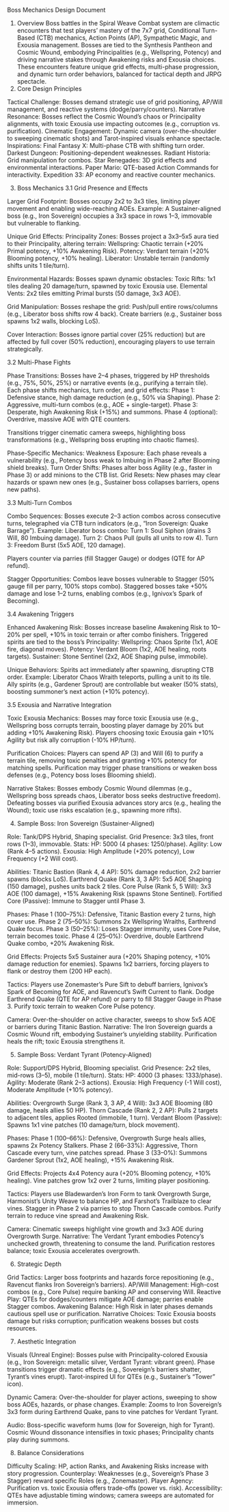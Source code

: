 Boss Mechanics Design Document
1. Overview
Boss battles in the Spiral Weave Combat system are climactic encounters that test players’ mastery of the 7x7 grid, Conditional Turn-Based (CTB) mechanics, Action Points (AP), Sympathetic Magic, and Exousia management. Bosses are tied to the Synthesis Pantheon and Cosmic Wound, embodying Principalities (e.g., Wellspring, Potency) and driving narrative stakes through Awakening risks and Exousia choices. These encounters feature unique grid effects, multi-phase progression, and dynamic turn order behaviors, balanced for tactical depth and JRPG spectacle.
2. Core Design Principles

Tactical Challenge: Bosses demand strategic use of grid positioning, AP/Will management, and reactive systems (dodge/parry/counters).
Narrative Resonance: Bosses reflect the Cosmic Wound’s chaos or Principality alignments, with toxic Exousia use impacting outcomes (e.g., corruption vs. purification).
Cinematic Engagement: Dynamic camera (over-the-shoulder to sweeping cinematic shots) and Tarot-inspired visuals enhance spectacle.
Inspirations:
Final Fantasy X: Multi-phase CTB with shifting turn order.
Darkest Dungeon: Positioning-dependent weaknesses.
Radiant Historia: Grid manipulation for combos.
Star Renegades: 3D grid effects and environmental interactions.
Paper Mario: QTE-based Action Commands for interactivity.
Expedition 33: AP economy and reactive counter mechanics.



3. Boss Mechanics
3.1 Grid Presence and Effects

Larger Grid Footprint:
Bosses occupy 2x2 to 3x3 tiles, limiting player movement and enabling wide-reaching AOEs.
Example: A Sustainer-aligned boss (e.g., Iron Sovereign) occupies a 3x3 space in rows 1–3, immovable but vulnerable to flanking.


Unique Grid Effects:
Principality Zones: Bosses project a 3x3–5x5 aura tied to their Principality, altering terrain:
Wellspring: Chaotic terrain (+20% Primal potency, +10% Awakening Risk).
Potency: Verdant terrain (+20% Blooming potency, +10% healing).
Liberator: Unstable terrain (randomly shifts units 1 tile/turn).


Environmental Hazards: Bosses spawn dynamic obstacles:
Toxic Rifts: 1x1 tiles dealing 20 damage/turn, spawned by toxic Exousia use.
Elemental Vents: 2x2 tiles emitting Primal bursts (50 damage, 3x3 AOE).


Grid Manipulation: Bosses reshape the grid:
Push/pull entire rows/columns (e.g., Liberator boss shifts row 4 back).
Create barriers (e.g., Sustainer boss spawns 1x2 walls, blocking LoS).




Cover Interaction: Bosses ignore partial cover (25% reduction) but are affected by full cover (50% reduction), encouraging players to use terrain strategically.

3.2 Multi-Phase Fights

Phase Transitions:
Bosses have 2–4 phases, triggered by HP thresholds (e.g., 75%, 50%, 25%) or narrative events (e.g., purifying a terrain tile).
Each phase shifts mechanics, turn order, and grid effects:
Phase 1: Defensive stance, high damage reduction (e.g., 50% via Shaping).
Phase 2: Aggressive, multi-turn combos (e.g., AOE + single-target).
Phase 3: Desperate, high Awakening Risk (+15%) and summons.
Phase 4 (optional): Overdrive, massive AOE with QTE counters.


Transitions trigger cinematic camera sweeps, highlighting boss transformations (e.g., Wellspring boss erupting into chaotic flames).


Phase-Specific Mechanics:
Weakness Exposure: Each phase reveals a vulnerability (e.g., Potency boss weak to Imbuing in Phase 2 after Blooming shield breaks).
Turn Order Shifts: Phases alter boss Agility (e.g., faster in Phase 3) or add minions to the CTB list.
Grid Resets: New phases may clear hazards or spawn new ones (e.g., Sustainer boss collapses barriers, opens new paths).



3.3 Multi-Turn Combos

Combo Sequences:
Bosses execute 2–3 action combos across consecutive turns, telegraphed via CTB turn indicators (e.g., “Iron Sovereign: Quake Barrage”).
Example: Liberator boss combo:
Turn 1: Soul Siphon (drains 3 Will, 80 Imbuing damage).
Turn 2: Chaos Pull (pulls all units to row 4).
Turn 3: Freedom Burst (5x5 AOE, 120 damage).


Players counter via parries (fill Stagger Gauge) or dodges (QTE for AP refund).


Stagger Opportunities:
Combos leave bosses vulnerable to Stagger (50% gauge fill per parry, 100% stops combo).
Staggered bosses take +50% damage and lose 1–2 turns, enabling combos (e.g., Ignivox’s Spark of Becoming).



3.4 Awakening Triggers

Enhanced Awakening Risk:
Bosses increase baseline Awakening Risk to 10–20% per spell, +10% in toxic terrain or after combo finishers.
Triggered spirits are tied to the boss’s Principality:
Wellspring: Chaos Sprite (1x1, AOE fire, diagonal moves).
Potency: Verdant Bloom (1x2, AOE healing, roots targets).
Sustainer: Stone Sentinel (2x2, AOE Shaping pulse, immobile).




Unique Behaviors:
Spirits act immediately after spawning, disrupting CTB order.
Example: Liberator Chaos Wraith teleports, pulling a unit to its tile.
Ally spirits (e.g., Gardener Sprout) are controllable but weaker (50% stats), boosting summoner’s next action (+10% potency).



3.5 Exousia and Narrative Integration

Toxic Exousia Mechanics:
Bosses may force toxic Exousia use (e.g., Wellspring boss corrupts terrain, boosting player damage by 20% but adding +10% Awakening Risk).
Players choosing toxic Exousia gain +10% Agility but risk ally corruption (-10% HP/turn).


Purification Choices:
Players can spend AP (3) and Will (6) to purify a terrain tile, removing toxic penalties and granting +10% potency for matching spells.
Purification may trigger phase transitions or weaken boss defenses (e.g., Potency boss loses Blooming shield).


Narrative Stakes:
Bosses embody Cosmic Wound dilemmas (e.g., Wellspring boss spreads chaos, Liberator boss seeks destructive freedom).
Defeating bosses via purified Exousia advances story arcs (e.g., healing the Wound); toxic use risks escalation (e.g., spawning more rifts).



4. Sample Boss: Iron Sovereign (Sustainer-Aligned)

Role: Tank/DPS Hybrid, Shaping specialist.
Grid Presence: 3x3 tiles, front rows (1–3), immovable.
Stats:
HP: 5000 (4 phases: 1250/phase).
Agility: Low (Rank 4–5 actions).
Exousia: High Amplitude (+20% potency), Low Frequency (+2 Will cost).


Abilities:
Titanic Bastion (Rank 4, 4 AP): 50% damage reduction, 2x2 barrier spawns (blocks LoS).
Earthrend Quake (Rank 3, 3 AP): 5x5 AOE Shaping (150 damage), pushes units back 2 tiles.
Core Pulse (Rank 5, 5 Will): 3x3 AOE (100 damage), +15% Awakening Risk (spawns Stone Sentinel).
Fortified Core (Passive): Immune to Stagger until Phase 3.


Phases:
Phase 1 (100–75%): Defensive, Titanic Bastion every 2 turns, high cover use.
Phase 2 (75–50%): Summons 2x Wellspring Wraiths, Earthrend Quake focus.
Phase 3 (50–25%): Loses Stagger immunity, uses Core Pulse, terrain becomes toxic.
Phase 4 (25–0%): Overdrive, double Earthrend Quake combo, +20% Awakening Risk.


Grid Effects:
Projects 5x5 Sustainer aura (+20% Shaping potency, +10% damage reduction for enemies).
Spawns 1x2 barriers, forcing players to flank or destroy them (200 HP each).


Tactics:
Players use Zonemaster’s Pure Sift to debuff barriers, Ignivox’s Spark of Becoming for AOE, and Ravencut’s Swift Current to flank.
Dodge Earthrend Quake (QTE for AP refund) or parry to fill Stagger Gauge in Phase 3.
Purify toxic terrain to weaken Core Pulse potency.


Camera: Over-the-shoulder on active character, sweeps to show 5x5 AOE or barriers during Titanic Bastion.
Narrative: The Iron Sovereign guards a Cosmic Wound rift, embodying Sustainer’s unyielding stability. Purification heals the rift; toxic Exousia strengthens it.

5. Sample Boss: Verdant Tyrant (Potency-Aligned)

Role: Support/DPS Hybrid, Blooming specialist.
Grid Presence: 2x2 tiles, mid-rows (3–5), mobile (1 tile/turn).
Stats:
HP: 4000 (3 phases: 1333/phase).
Agility: Moderate (Rank 2–3 actions).
Exousia: High Frequency (-1 Will cost), Moderate Amplitude (+10% potency).


Abilities:
Overgrowth Surge (Rank 3, 3 AP, 4 Will): 3x3 AOE Blooming (80 damage, heals allies 50 HP).
Thorn Cascade (Rank 2, 2 AP): Pulls 2 targets to adjacent tiles, applies Rooted (immobile, 1 turn).
Verdant Bloom (Passive): Spawns 1x1 vine patches (10 damage/turn, block movement).


Phases:
Phase 1 (100–66%): Defensive, Overgrowth Surge heals allies, spawns 2x Potency Stalkers.
Phase 2 (66–33%): Aggressive, Thorn Cascade every turn, vine patches spread.
Phase 3 (33–0%): Summons Gardener Sprout (1x2, AOE healing), +15% Awakening Risk.


Grid Effects:
Projects 4x4 Potency aura (+20% Blooming potency, +10% healing).
Vine patches grow 1x2 over 2 turns, limiting player positioning.


Tactics:
Players use Bladewarden’s Iron Form to tank Overgrowth Surge, Harmonist’s Unity Weave to balance HP, and Farshot’s Trailblaze to clear vines.
Stagger in Phase 2 via parries to stop Thorn Cascade combos.
Purify terrain to reduce vine spread and Awakening Risk.


Camera: Cinematic sweeps highlight vine growth and 3x3 AOE during Overgrowth Surge.
Narrative: The Verdant Tyrant embodies Potency’s unchecked growth, threatening to consume the land. Purification restores balance; toxic Exousia accelerates overgrowth.

6. Strategic Depth

Grid Tactics: Larger boss footprints and hazards force repositioning (e.g., Ravencut flanks Iron Sovereign’s barriers).
AP/Will Management: High-cost combos (e.g., Core Pulse) require banking AP and conserving Will.
Reactive Play: QTEs for dodges/counters mitigate AOE damage; parries enable Stagger combos.
Awakening Balance: High Risk in later phases demands cautious spell use or purification.
Narrative Choices: Toxic Exousia boosts damage but risks corruption; purification weakens bosses but costs resources.

7. Aesthetic Integration

Visuals (Unreal Engine):
Bosses pulse with Principality-colored Exousia (e.g., Iron Sovereign: metallic silver, Verdant Tyrant: vibrant green).
Phase transitions trigger dramatic effects (e.g., Sovereign’s barriers shatter, Tyrant’s vines erupt).
Tarot-inspired UI for QTEs (e.g., Sustainer’s “Tower” icon).


Dynamic Camera:
Over-the-shoulder for player actions, sweeping to show boss AOEs, hazards, or phase changes.
Example: Zooms to Iron Sovereign’s 3x3 form during Earthrend Quake, pans to vine patches for Verdant Tyrant.


Audio:
Boss-specific waveform hums (low for Sovereign, high for Tyrant).
Cosmic Wound dissonance intensifies in toxic phases; Principality chants play during summons.



8. Balance Considerations

Difficulty Scaling: HP, action Ranks, and Awakening Risks increase with story progression.
Counterplay: Weaknesses (e.g., Sovereign’s Phase 3 Stagger) reward specific Roles (e.g., Zonemaster).
Player Agency: Purification vs. toxic Exousia offers trade-offs (power vs. risk).
Accessibility: QTEs have adjustable timing windows; camera sweeps are automated for immersion.
